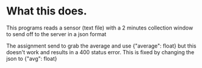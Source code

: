 # What this does.

This programs reads a sensor (text file) with a 2 minutes collection window
to send off to the server in a json format

The assignment send to grab the average and use {"average": float} but
this doesn't work and results in a 400 status error. This is fixed by changing
the json to {"avg": float}